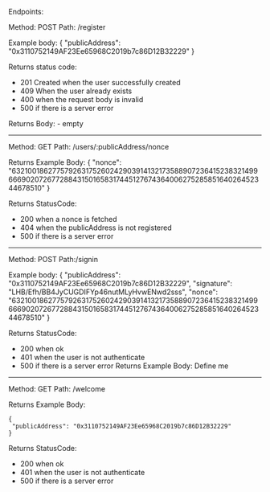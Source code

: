 Endpoints:

Method: POST Path: /register

Example body:
{
"publicAddress": "0x3110752149AF23Ee65968C2019b7c86D12B32229"
}

Returns status code: 
   - 201 Created when the user successfully created
   - 409 When the user already exists
   - 400 when the request body is invalid
   - 500 if there is a server error

Returns Body:
    - empty

_____________________________________________
Method: GET Path: /users/:publicAddress/nonce

Returns Example Body:
{
"nonce": "63210018627757926317526024290391413217358890723641523832149966690207267728843150165831744512767436400627528585164026452344678510"
}

Returns StatusCode:
- 200 when a nonce is fetched
- 404 when the publicAddress is not registered
- 500 if there is a server error

_____________________________________________
Method: POST Path:/signin

Example body:
{
"publicAddress": "0x3110752149AF23Ee65968C2019b7c86D12B32229",
"signature": "LHB/Efh/BB4JyCUGDIFYp46nutMLyHvwENwd2sss",
"nonce": "63210018627757926317526024290391413217358890723641523832149966690207267728843150165831744512767436400627528585164026452344678510"
}

Returns StatusCode:
- 200 when ok
- 401 when the user is not authenticate
- 500 if there is a server error Returns Example Body: 
      Define me

_____________________________________________
Method: GET Path: /welcome

Returns Example Body:
```
{
 "publicAddress": "0x3110752149AF23Ee65968C2019b7c86D12B32229"
}
```

Returns StatusCode:
- 200 when ok
- 401 when the user is not authenticate
- 500 if there is a server error
